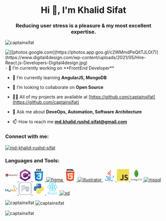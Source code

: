 <h1 align="center">Hi 👋, I'm Khalid Sifat</h1>
<h3 align="center">Reducing user stress is a pleasure & my most excellent expertise.</h3>

<p align="left"> <img src="https://komarev.com/ghpvc/?username=captainsifat&label=Profile%20views&color=0e75b6&style=flat" alt="captainsifat" /> </p>
<img src="[https://photos.app.goo.gl/c2WMmdPeQitTJLGt7.jpg](https://www.digital4design.com/wp-content/uploads/2021/05/Hire-React.js-Developers-Digital4design.jpg)"title="[[photos.google.com](https://photos.app.goo.gl/c2WMmdPeQitTJLGt7)](https://www.digital4design.com/wp-content/uploads/2021/05/Hire-React.js-Developers-Digital4design.jpg)"/>
- 🔭 I’m currently working on **FrontEnd Developer**

- 🌱 I’m currently learning **AngularJS, MongoDB**

- 👯 I’m looking to collaborate on **Open Source**

- 👨‍💻 All of my projects are available at [https://github.com/captainsifat](https://github.com/captainsifat)

- 💬 Ask me about **DeveOps, Automation, Software Architecture**

- 📫 How to reach me **md.khalid.rushd.sifat@gmail.com**

<h3 align="left">Connect with me:</h3>
<p align="left">
<a href="https://linkedin.com/in/md-khalid-rushd-sifat" target="blank"><img align="center" src="https://raw.githubusercontent.com/rahuldkjain/github-profile-readme-generator/master/src/images/icons/Social/linked-in-alt.svg" alt="md-khalid-rushd-sifat" height="30" width="40" /></a>
</p>

<h3 align="left">Languages and Tools:</h3>
<p align="left"> <a href="https://angular.io" target="_blank" rel="noreferrer"> <img src="https://raw.githubusercontent.com/devicons/devicon/master/icons/angularjs/angularjs-original-wordmark.svg" alt="angularjs" width="40" height="40"/> </a> <a href="https://www.w3schools.com/cs/" target="_blank" rel="noreferrer"> <img src="https://raw.githubusercontent.com/devicons/devicon/master/icons/csharp/csharp-original.svg" alt="csharp" width="40" height="40"/> </a> <a href="https://www.w3schools.com/css/" target="_blank" rel="noreferrer"> <img src="https://raw.githubusercontent.com/devicons/devicon/master/icons/css3/css3-original-wordmark.svg" alt="css3" width="40" height="40"/> </a> <a href="https://www.figma.com/" target="_blank" rel="noreferrer"> <img src="https://www.vectorlogo.zone/logos/figma/figma-icon.svg" alt="figma" width="40" height="40"/> </a> <a href="https://www.w3.org/html/" target="_blank" rel="noreferrer"> <img src="https://raw.githubusercontent.com/devicons/devicon/master/icons/html5/html5-original-wordmark.svg" alt="html5" width="40" height="40"/> </a> <a href="https://www.adobe.com/in/products/illustrator.html" target="_blank" rel="noreferrer"> <img src="https://www.vectorlogo.zone/logos/adobe_illustrator/adobe_illustrator-icon.svg" alt="illustrator" width="40" height="40"/> </a> <a href="https://www.java.com" target="_blank" rel="noreferrer"> <img src="https://raw.githubusercontent.com/devicons/devicon/master/icons/java/java-original.svg" alt="java" width="40" height="40"/> </a> <a href="https://developer.mozilla.org/en-US/docs/Web/JavaScript" target="_blank" rel="noreferrer"> <img src="https://raw.githubusercontent.com/devicons/devicon/master/icons/javascript/javascript-original.svg" alt="javascript" width="40" height="40"/> </a> <a href="https://www.mongodb.com/" target="_blank" rel="noreferrer"> <img src="https://raw.githubusercontent.com/devicons/devicon/master/icons/mongodb/mongodb-original-wordmark.svg" alt="mongodb" width="40" height="40"/> </a> <a href="https://www.microsoft.com/en-us/sql-server" target="_blank" rel="noreferrer"> <img src="https://www.svgrepo.com/show/303229/microsoft-sql-server-logo.svg" alt="mssql" width="40" height="40"/> </a> <a href="https://www.mysql.com/" target="_blank" rel="noreferrer"> <img src="https://raw.githubusercontent.com/devicons/devicon/master/icons/mysql/mysql-original-wordmark.svg" alt="mysql" width="40" height="40"/> </a> <a href="https://www.photoshop.com/en" target="_blank" rel="noreferrer"> <img src="https://raw.githubusercontent.com/devicons/devicon/master/icons/photoshop/photoshop-line.svg" alt="photoshop" width="40" height="40"/> </a> <a href="https://www.python.org" target="_blank" rel="noreferrer"> <img src="https://raw.githubusercontent.com/devicons/devicon/master/icons/python/python-original.svg" alt="python" width="40" height="40"/> </a> <a href="https://reactjs.org/" target="_blank" rel="noreferrer"> <img src="https://raw.githubusercontent.com/devicons/devicon/master/icons/react/react-original-wordmark.svg" alt="react" width="40" height="40"/> </a> <a href="https://www.adobe.com/products/xd.html" target="_blank" rel="noreferrer"> <img src="https://cdn.worldvectorlogo.com/logos/adobe-xd.svg" alt="xd" width="40" height="40"/> </a> </p>

<p><img align="left" src="https://github-readme-stats.vercel.app/api/top-langs?username=captainsifat&show_icons=true&locale=en&layout=compact" alt="captainsifat" /></p>

<p>&nbsp;<img align="center" src="https://github-readme-stats.vercel.app/api?username=captainsifat&show_icons=true&locale=en" alt="captainsifat" /></p>

<p><img align="center" src="https://github-readme-streak-stats.herokuapp.com/?user=captainsifat&" alt="captainsifat" /></p>
